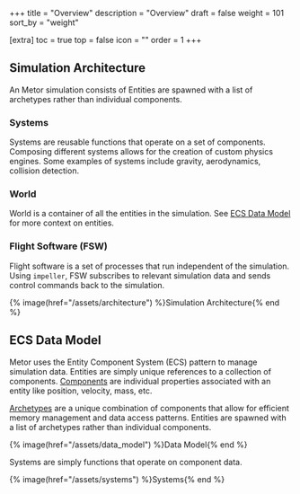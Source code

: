 +++
title = "Overview"
description = "Overview"
draft = false
weight = 101
sort_by = "weight"

[extra]
toc = true
top = false
icon = ""
order = 1
+++


## Simulation Architecture

An Metor simulation consists of Entities are spawned with a list of archetypes rather than individual components.

### Systems
Systems are reusable functions that operate on a set of components. Composing different systems allows for the creation of custom physics engines. Some examples of systems include gravity, aerodynamics, collision detection.

### World
World is a container of all the entities in the simulation. See [ECS Data Model](/reference/overview#ecs-data-model) for more context on entities.

### Flight Software (FSW)
Flight software is a set of processes that run independent of the simulation. Using `impeller`, FSW subscribes to relevant simulation data and sends control commands back to the simulation.

{% image(href="/assets/architecture") %}Simulation Architecture{% end %}


## ECS Data Model

Metor uses the Entity Component System (ECS) pattern to manage simulation data. Entities are simply unique references to a collection of components. [Components] are individual properties associated with an entity like position, velocity, mass, etc.

[Archetypes] are a unique combination of components that allow for efficient memory management and data access patterns. Entities are spawned with a list of archetypes rather than individual components.

{% image(href="/assets/data_model") %}Data Model{% end %}

Systems are simply functions that operate on component data.

{% image(href="/assets/systems") %}Systems{% end %}

[Systems]: /reference/python-api#systems
[Components]: /reference/python-api#components
[Archetypes]: /reference/python-api#archetypes
